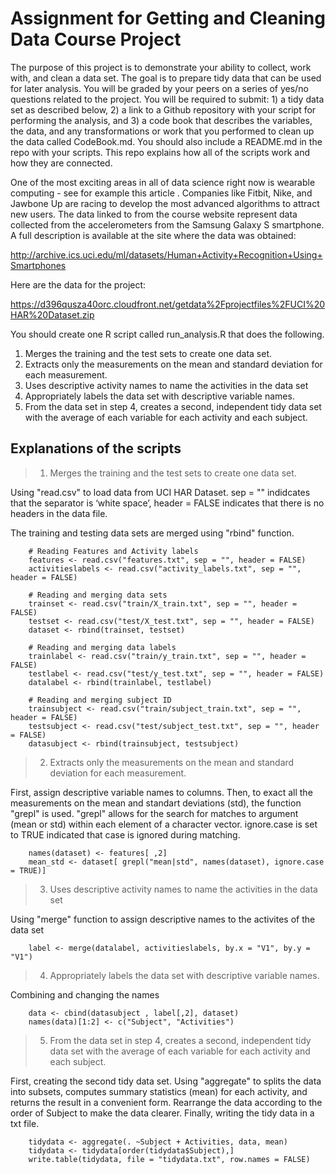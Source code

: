 # Assignment for Getting and Cleaning Data Course Project

The purpose of this project is to demonstrate your ability to collect, work with, and clean a data set. The goal is to prepare tidy data that can be used for later analysis. You will be graded by your peers on a series of yes/no questions related to the project. You will be required to submit: 1) a tidy data set as described below, 2) a link to a Github repository with your script for performing the analysis, and 3) a code book that describes the variables, the data, and any transformations or work that you performed to clean up the data called CodeBook.md. You should also include a README.md in the repo with your scripts. This repo explains how all of the scripts work and how they are connected.

One of the most exciting areas in all of data science right now is wearable computing - see for example this article . Companies like Fitbit, Nike, and Jawbone Up are racing to develop the most advanced algorithms to attract new users. The data linked to from the course website represent data collected from the accelerometers from the Samsung Galaxy S smartphone. A full description is available at the site where the data was obtained:

http://archive.ics.uci.edu/ml/datasets/Human+Activity+Recognition+Using+Smartphones

Here are the data for the project:

https://d396qusza40orc.cloudfront.net/getdata%2Fprojectfiles%2FUCI%20HAR%20Dataset.zip

You should create one R script called run_analysis.R that does the following.

1. Merges the training and the test sets to create one data set.
2. Extracts only the measurements on the mean and standard deviation for each measurement.
3. Uses descriptive activity names to name the activities in the data set
4. Appropriately labels the data set with descriptive variable names.
5. From the data set in step 4, creates a second, independent tidy data set with the average of each variable for each activity and each subject.

## Explanations of the scripts

> 1) Merges the training and the test sets to create one data set.

Using "read.csv" to load data from UCI HAR Dataset. sep = "" indidcates that the separator is ‘white space’, header = FALSE indicates that there is no headers in the data file.

The training and testing data sets are merged using "rbind" function.

        # Reading Features and Activity labels
        features <- read.csv("features.txt", sep = "", header = FALSE)
        activitieslabels <- read.csv("activity_labels.txt", sep = "", header = FALSE)
        
        # Reading and merging data sets
        trainset <- read.csv("train/X_train.txt", sep = "", header = FALSE)
        testset <- read.csv("test/X_test.txt", sep = "", header = FALSE)
        dataset <- rbind(trainset, testset)
        
        # Reading and merging data labels
        trainlabel <- read.csv("train/y_train.txt", sep = "", header = FALSE)
        testlabel <- read.csv("test/y_test.txt", sep = "", header = FALSE)
        datalabel <- rbind(trainlabel, testlabel)
        
        # Reading and merging subject ID
        trainsubject <- read.csv("train/subject_train.txt", sep = "", header = FALSE)
        testsubject <- read.csv("test/subject_test.txt", sep = "", header = FALSE)
        datasubject <- rbind(trainsubject, testsubject)

> 2) Extracts only the measurements on the mean and standard deviation for each measurement.

First, assign descriptive variable names to columns.
Then, to exact all the measurements on the mean and standart deviations (std), the function "grepl" is used. "grepl" allows for the search for matches to argument (mean or std) within each element of a character vector. ignore.case is set to TRUE indicated that case is ignored during matching.
        
        names(dataset) <- features[ ,2]
        mean_std <- dataset[ grepl("mean|std", names(dataset), ignore.case = TRUE)] 
        
 > 3) Uses descriptive activity names to name the activities in the data set
 
 Using "merge" function to assign descriptive names to the activites of the data set
 
        label <- merge(datalabel, activitieslabels, by.x = "V1", by.y = "V1")
        
> 4) Appropriately labels the data set with descriptive variable names.

Combining and changing the names

        data <- cbind(datasubject , label[,2], dataset)
        names(data)[1:2] <- c("Subject", "Activities")
        
> 5) From the data set in step 4, creates a second, independent tidy data set with the average of each variable for each activity and each subject.

First, creating the second tidy data set. Using "aggregate" to splits the data into subsets, computes summary statistics (mean) for each activity, and returns the result in a convenient form.
Rearrange the data according to the order of Subject to make the data clearer.
Finally, writing the tidy data in a txt file.

        tidydata <- aggregate(. ~Subject + Activities, data, mean)
        tidydata <- tidydata[order(tidydata$Subject),]
        write.table(tidydata, file = "tidydata.txt", row.names = FALSE)
                

